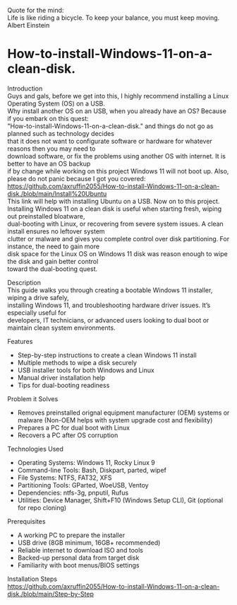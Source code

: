 Quote for the mind:  
Life is like riding a bicycle. To keep your balance, you must keep moving.  
Albert Einstein  

# How-to-install-Windows-11-on-a-clean-disk.  

Introduction  
Guys and gals, before we get into this, I highly recommend installing a Linux Operating System (OS) on a USB.  
Why install another OS on an USB, when you already have an OS? Because if you embark on this quest:  
"How-to-install-Windows-11-on-a-clean-disk." and things do not go as planned such as technology decides  
that it does not want to configurate software or hardware for whatever reasons then you may need to  
download software, or fix the problems using another OS with internet. It is better to have an OS backup  
if by change while working on this project Windows 11 will not boot up. Also, please do not panic because I got you covered:  
https://github.com/axruffin2055/How-to-install-Windows-11-on-a-clean-disk./blob/main/Install%20Ubuntu  
This link will help with installing Ubuntu on a USB. Now on to this project.  
Installing Windows 11 on a clean disk is useful when starting fresh, wiping out preinstalled bloatware,  
dual-booting with Linux, or recovering from severe system issues. A clean install ensures no leftover system  
clutter or malware and gives you complete control over disk partitioning. For instance, the need to gain more  
disk space for the Linux OS on Windows 11 disk was reason enough to wipe the disk and gain better control  
toward the dual-booting quest. 

Description  
This guide walks you through creating a bootable Windows 11 installer, wiping a drive safely,  
installing Windows 11, and troubleshooting hardware driver issues. It’s especially useful for  
developers, IT technicians, or advanced users looking to dual boot or maintain clean system environments.

Features  
- Step-by-step instructions to create a clean Windows 11 install
- Multiple methods to wipe a disk securely
- USB installer tools for both Windows and Linux
- Manual driver installation help
- Tips for dual-booting readiness


Problem it Solves
- Removes preinstalled orignal equipment manufacturer (OEM) systems or malware
  (Non-OEM helps with system upgrade cost and flexibility)
- Prepares a PC for dual boot with Linux
- Recovers a PC after OS corruption

Technologies Used
- Operating Systems: Windows 11, Rocky Linux 9
- Command-line Tools: Bash, Diskpart, parted, wipef
- File Systems: NTFS, FAT32, XFS
- Partitioning Tools: GParted, WoeUSB, Ventoy
- Dependencies: ntfs-3g, pnputil, Rufus
- Utilities: Device Manager, Shift+F10 (Windows Setup CLI), Git (optional for repo cloning)

Prerequisites
- A working PC to prepare the installer
- USB drive (8GB minimum, 16GB+ recommended)
- Reliable internet to download ISO and tools
- Backed-up personal data from target disk
- Familiarity with boot menus/BIOS settings

Installation Steps  
https://github.com/axruffin2055/How-to-install-Windows-11-on-a-clean-disk./blob/main/Step-by-Step
